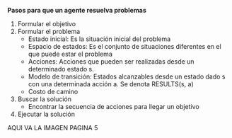 
**Pasos para que un agente resuelva problemas**

1. Formular el objetivo
2. Formular el problema
	 - Estado inicial: Es la situación inicial del problema
	 - Espacio de estados: Es el conjunto de situaciones diferentes en el que puede estar el problema
	 - Acciones: Acciones que pueden ser realizadas desde un determinado estado s.
	 - Modelo de transición: Estados alcanzables desde un estado dado s con una determinada acción a. Se denota RESULTS(s, a)
	 - Costo de camino
3. Buscar la solución
	- Encontrar la secuencia de acciones para llegar un objetivo
4. Ejecutar la solución

AQUI VA LA IMAGEN PAGINA 5



<!--stackedit_data:
eyJoaXN0b3J5IjpbMTMwMzEzNjg0NSw0OTc4MTg4MTBdfQ==
-->